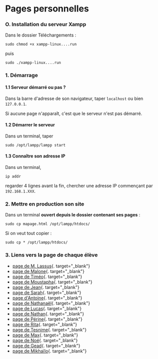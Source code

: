 # Pages personnelles

### O. Installation du serveur Xampp

Dans le dossier Téléchargements :

```sudo chmod +x xampp-linux....run``` 

puis 

```sudo ./xampp-linux....run``` 


### 1. Démarrage

#### 1.1 Serveur démarré ou pas ?

Dans la barre d'adresse de son navigateur, taper ```localhost``` ou bien ```127.0.0.1```.

Si aucune page n'apparaît, c'est que le serveur n'est pas démarré.

#### 1.2 Démarrer le serveur
Dans un terminal, taper

```sudo /opt/lampp/lampp start``` 

#### 1.3 Connaître son adresse IP

Dans un terminal,

```ip addr``` 

regarder 4 lignes avant la fin, chercher une adresse IP commençant par ```192.168.1.XXX```.


### 2. Mettre en production son site

Dans un terminal **ouvert depuis le dossier contenant ses pages** :

```sudo cp mapage.html /opt/lampp/htdocs/```

Si on veut tout copier :

```sudo cp * /opt/lampp/htdocs/```

### 3. Liens vers la page de chaque élève

- [page de M. Lassus](http://192.168.1.198){. target="_blank"}
- [page de Malone](http://192.168.1.102){. target="_blank"}
- [page de Timéo](http://192.168.1.114){. target="_blank"}
- [page de Moustapha](http://192.168.1.173){. target="_blank"}
- [page de Jean](http://192.168.1.151){. target="_blank"}
- [page de Sarah](http://192.168.1.154){. target="_blank"}
- [page d'Antoine](http://192.168.1.150){. target="_blank"}
- [page de Nathanaël](http://192.168.1.127){. target="_blank"}
- [page de Lucas](http://192.168.1.119){. target="_blank"}
- [page de Nathan](http://192.168.1.21){. target="_blank"}
- [page de Périne](http://192.168.1.158){. target="_blank"}
- [page de Rita](http://192.168.1.109){. target="_blank"}
- [page de Tesnime](http://192.168.1.100){. target="_blank"}
- [page de Max](http://192.168.1.126){. target="_blank"}
- [page de Noé](http://192.168.1.133){. target="_blank"}
- [page de Gead](http://192.168.1.172){. target="_blank"}
- [page de Mikhaïlo](http://192.168.1.190){. target="_blank"}


